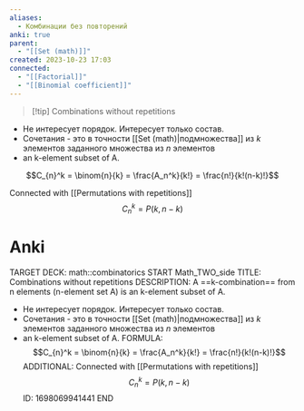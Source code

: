 ```yaml
---
aliases:
  - Комбинации без повторений
anki: true
parent:
  - "[[Set (math)]]"
created: 2023-10-23 17:03
connected:
  - "[[Factorial]]"
  - "[[Binomial coefficient]]"
---
```


> [!tip] Combinations without repetitions
- Не интересует порядок. Интересует только состав.
- Сочетания  - это в точности [[Set (math)|подмножества]]  из $k$ элементов заданного множества из $n$ элементов
- an k-element subset of A. 

$$C_{n}^k = \binom{n}{k} = \frac{A_n^k}{k!} = \frac{n!}{k!(n-k)!}$$

Connected with [[Permutations with repetitions]]
$$C_n^k = P(k, n-k)$$

# Anki
TARGET DECK: math::combinatorics
START
Math_TWO_side
TITLE:  Combinations without repetitions
DESCRIPTION: A ==k-combination== from n elements (n-element set A) is an k-element subset of A. 
- Не интересует порядок. Интересует только состав.
- Сочетания  - это в точности [[Set (math)|подмножества]]  из $k$ элементов заданного множества из $n$ элементов
- an k-element subset of A. 
FORMULA: $$C_{n}^k = \binom{n}{k} = \frac{A_n^k}{k!} = \frac{n!}{k!(n-k)!}$$
ADDITIONAL: Connected with [[Permutations with repetitions]]
$$C_n^k = P(k, n-k)$$
ID: 1698069941441
END
